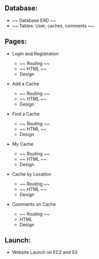 ## Database:

 - ~~ Database ERD ~~
 - ~~ Tables: User, caches, comments ~~

## Pages:

- Login and Registration
  - ~~ Routing ~~
  - ~~ HTML ~~
  - Design

- Add a Cache
  - ~~ Routing ~~
  - ~~ HTML ~~
  - Design

- Find a Cache
  - ~~ Routing ~~
  - ~~ HTML ~~
  - Design

- My Cache
  - ~~ Routing ~~
  - ~~ HTML ~~
  - Design

- Cache by Location
  - ~~ Routing ~~
  - ~~ HTML ~~
  - Design

- Comments on Cache
  - ~~ Routing ~~
  - HTML
  - Design

## Launch:

- Website Launch on EC2 and S3
